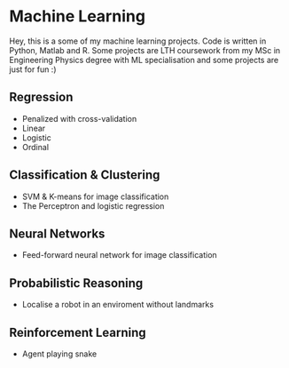 # Machine Learning

Hey, this is a some of my machine learning projects. Code is written in Python, Matlab and R. Some projects are LTH coursework from my MSc in Engineering Physics degree with ML specialisation and some projects are just for fun :)

## Regression
- Penalized with cross-validation
- Linear
- Logistic
- Ordinal

## Classification & Clustering
- SVM & K-means for image classification
- The Perceptron and logistic regression

## Neural Networks
- Feed-forward neural network for image classification

## Probabilistic Reasoning
- Localise a robot in an enviroment without landmarks

## Reinforcement Learning
- Agent playing snake
